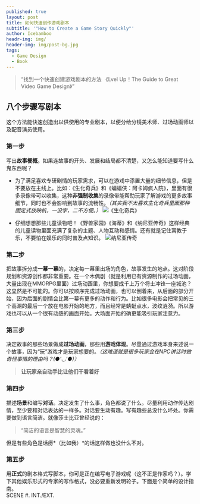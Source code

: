 ```yaml
---
published: true
layout: post
title: 如何快速创作游戏剧本
subtitle: '"How to Create a Game Story Quickly"'
author: Icebamboo
headr-img: img/
header-img: img/post-bg.jpg
tags:
  - Game Design
  - Book
---
```

> “找到一个快速创建游戏剧本的方法 《Lvel Up！The Guide to Great Video Game Design》”

## 八个步骤写剧本

这个方法能快速创造出以供使用的专业剧本，以便分给分镜美术师、过场动画师以及配音演员使用。

### 第一步

写出**故事梗概**。如果连故事的开头、发展和结局都不清楚，又怎么能知道要写什么鬼东西呢？

- 为了满足喜欢专研剧情的玩家需求，可以在游戏中添置大量的细节信息，但是不要放在主线上。比如：《生化奇兵》和《蝙蝠侠：阿卡姆疯人院》，里面有很多录像带可以收集，这种**非强制收集**的录像带能帮助玩家了解游戏的更多故事细节，同时也不会影响到故事的流畅性。*（其实我不太喜欢生化奇兵里面那种固定式放映机，一没字，二不方便。）*
![《生化奇兵》]({{site.baseurl}}/img/inpost/bioshock.jpg)

- 仔细想想那些儿童读物吧！《野兽家园》《海蒂》和《纳尼亚传奇》这样经典的儿童读物里面充满了复杂的主题、人物互动和感情。还有就是记住寓教于乐，不要怕在娱乐的同时普及点知识。
![纳尼亚传奇]({{site.baseurl}}/img/inpost/narnia.jpg)

### 第二步

把故事拆分成**一幕一幕**的，决定每一幕里出场的角色，故事发生的地点。这对阶段规划和资源创作都非常重要。在一个木偶剧（就是利用已有资源制作的过场动画，大量出现在MMORPG里面）过场动画里，你想要成千上万个将士冲锋一座城池？这显然是不可能的。你可以按顺序完成过场动画，也可以倒着来，从后面的部分开始，因为后面的剧情会比第一幕有更多的动作和行为。比如很多电影会把常见的三个高潮的最后一个放在电影开始的地方，而且经常是蜻蜓点水，波纹涟漪。所以游戏也可以从一个很有动感的画面开始。大场面开始的确更能吸引玩家注意力。

### 第三步

决定故事的那些场景做成**过场动画**，那些用**游戏体现**。尽量通过游戏本身来述说一个故事，因为“玩”游戏才是玩家想要的。*（这难道就是很多玩家会在NPC讲话时做奇怪事情的理由吗？(●'◡'●)）*
> **让玩家亲自动手比让他们干看着好**

### 第四步

描述**场景**和编写**对话**。决定发生了什么事，角色都说了什么。尽量利用动作传达剧情，至少要和对话表达的一样多。对话要生动有趣。写有趣些总没什么坏处。你需要做到语言简洁。就像莎士比亚曾经说的：
> “简洁的语言是智慧的灵魂。”

但是有些角色是话痨*（比如我）*的话这样做也没什么不对。

### 第五步

用**正式**的剧本格式写脚本，你可是正在编写电子游戏呢（这不正是作家吗？）。学下其他娱乐形式的专家的写作格式，没必要重新发明轮子。下面是个简单的设计指南。  
	SCENE #. INT./EXT.